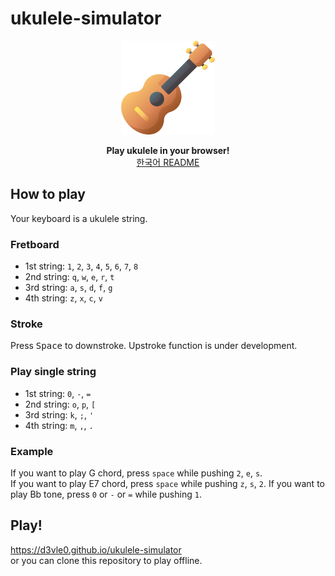 # ukulele-simulator

<p align="center">
    <img src="./img/favicon.ico" width="150">
</p>

<p align="center">
    <strong>Play ukulele in your browser!</strong><br>
    <a href="https://github.com/D3vle0/ukulele-simulator/blob/main/README-ko.md">한국어 README</a>
</p>

## How to play

Your keyboard is a ukulele string.

### Fretboard

- 1st string: `1`, `2`, `3`, `4`, `5`, `6`, `7`, `8`
- 2nd string: `q`, `w`, `e`, `r`, `t`
- 3rd string: `a`, `s`, `d`, `f`, `g`
- 4th string: `z`, `x`, `c`, `v`

### Stroke

Press <kbd>Space</kbd> to downstroke.
Upstroke function is under development.

### Play single string

- 1st string: `0`, `-`, `=`
- 2nd string: `o`, `p`, `[`
- 3rd string: `k`, `;`, `'`
- 4th string: `m`, `,`, `.`

### Example

If you want to play G chord, press `space` while pushing `2`, `e`, `s`.  
If you want to play E7 chord, press `space` while pushing `z`, `s`, `2`.
If you want to play Bb tone, press `0` or `-` or `=` while pushing `1`.

## Play!

https://d3vle0.github.io/ukulele-simulator  
or you can clone this repository to play offline.